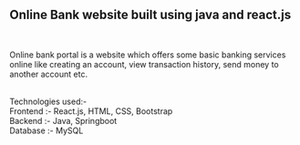 <h2>Online Bank website built using java and react.js</h2>
<br>
<p>
Online bank portal is a website which offers some basic banking services online like 
creating an account, view transaction history, send money to another account etc.</p>
<br>
Technologies used:- <br>
Frontend :- React.js, HTML, CSS, Bootstrap <br>
Backend  :- Java, Springboot <br>
Database :- MySQL <br>